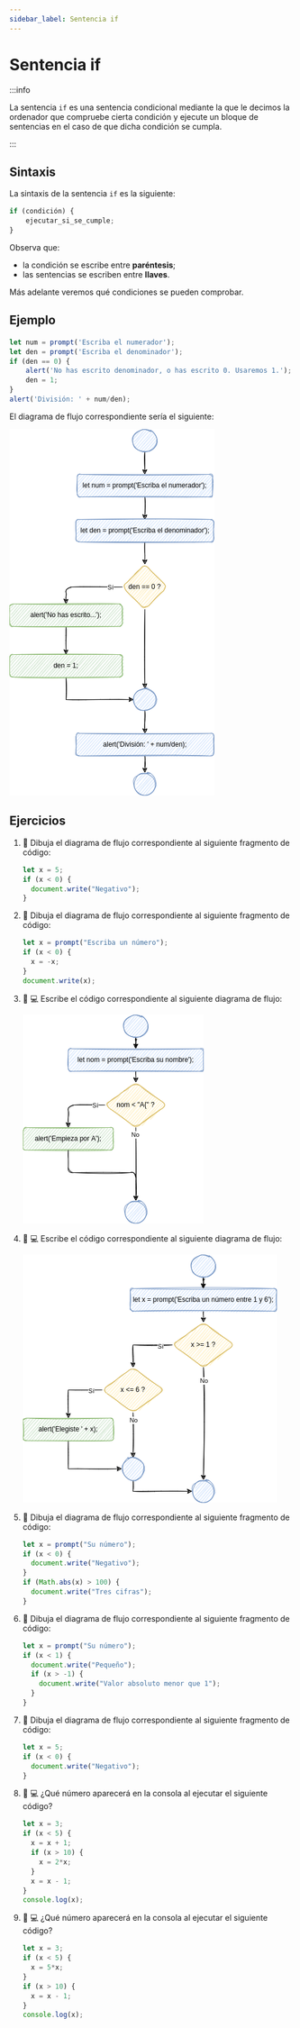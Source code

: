 ```yaml
---
sidebar_label: Sentencia if
---
```

# Sentencia if

:::info

La sentencia `if` es una sentencia condicional mediante la que le decimos la ordenador que compruebe cierta condición y ejecute un bloque de sentencias en el caso de que dicha condición se cumpla.

:::


## Sintaxis

La sintaxis de la sentencia `if` es la siguiente:

```javascript
if (condición) {
    ejecutar_si_se_cumple;
}
```

Observa que:

-   la condición se escribe entre **paréntesis**;
-   las sentencias se escriben entre **llaves**.

Más adelante veremos qué condiciones se pueden comprobar.


## Ejemplo

```javascript
let num = prompt('Escriba el numerador');
let den = prompt('Escriba el denominador');
if (den == 0) {
    alert('No has escrito denominador, o has escrito 0. Usaremos 1.');
    den = 1;
}
alert('División: ' + num/den);
```

El diagrama de flujo correspondiente sería el siguiente:

![img](../../static/img/if-sentence-example-1.drawio.png)


## Ejercicios

1.  📝 Dibuja el diagrama de flujo correspondiente al siguiente fragmento de código:
    
    ```javascript
    let x = 5;
    if (x < 0) {
      document.write("Negativo");
    }
    ```

2.  📝 Dibuja el diagrama de flujo correspondiente al siguiente fragmento de código:
    
    ```javascript
    let x = prompt("Escriba un número");
    if (x < 0) {
      x = -x;
    }
    document.write(x);
    ```

3.  📝 💻 Escribe el código correspondiente al siguiente diagrama de flujo:
    
    ![img](../../static/img/ticbook4-ej5.3.3.drawio.png)

4.  📝 💻 Escribe el código correspondiente al siguiente diagrama de flujo:
    
    ![img](../../static/img/ticbook4-ej5.3.4.drawio.png)

5.  📝 Dibuja el diagrama de flujo correspondiente al siguiente fragmento de código:
    
    ```javascript
    let x = prompt("Su número");
    if (x < 0) {
      document.write("Negativo");
    }
    if (Math.abs(x) > 100) {
      document.write("Tres cifras");
    }
    ```

6.  📝 Dibuja el diagrama de flujo correspondiente al siguiente fragmento de código:
    
    ```javascript
    let x = prompt("Su número");
    if (x < 1) {
      document.write("Pequeño");
      if (x > -1) {
        document.write("Valor absoluto menor que 1");
      }
    }
    ```

7.  📝 Dibuja el diagrama de flujo correspondiente al siguiente fragmento de código:
    
    ```javascript
    let x = 5;
    if (x < 0) {
      document.write("Negativo");
    }
    ```

8.  📝 💻 ¿Qué número aparecerá en la consola al ejecutar el siguiente código?
    
    ```javascript
    let x = 3;
    if (x < 5) {
      x = x + 1;
      if (x > 10) {
        x = 2*x;
      }
      x = x - 1;
    }
    console.log(x);
    ```

9.  📝 💻 ¿Qué número aparecerá en la consola al ejecutar el siguiente código?
    
    ```javascript
    let x = 3;
    if (x < 5) {
      x = 5*x;
    }
    if (x > 10) {
      x = x - 1;
    }
    console.log(x);
    ```
